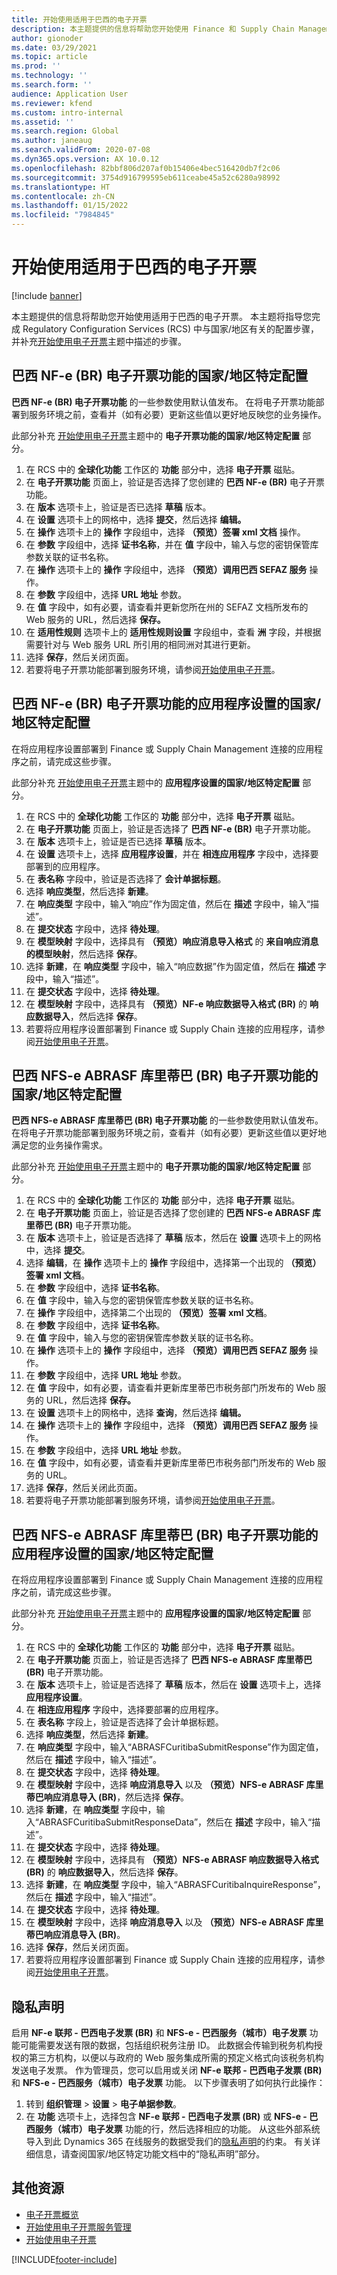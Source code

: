 ```yaml
---
title: 开始使用适用于巴西的电子开票
description: 本主题提供的信息将帮助您开始使用 Finance 和 Supply Chain Management 中适用于巴西的电子开票。
author: gionoder
ms.date: 03/29/2021
ms.topic: article
ms.prod: ''
ms.technology: ''
ms.search.form: ''
audience: Application User
ms.reviewer: kfend
ms.custom: intro-internal
ms.assetid: ''
ms.search.region: Global
ms.author: janeaug
ms.search.validFrom: 2020-07-08
ms.dyn365.ops.version: AX 10.0.12
ms.openlocfilehash: 82bbf806d207af0b15406e4bec516420db7f2c06
ms.sourcegitcommit: 3754d916799595eb611ceabe45a52c6280a98992
ms.translationtype: HT
ms.contentlocale: zh-CN
ms.lasthandoff: 01/15/2022
ms.locfileid: "7984845"
---
```

# <a name="get-started-with-electronic-invoicing-for-brazil"></a>开始使用适用于巴西的电子开票 

[!include [banner](../includes/banner.md)]

本主题提供的信息将帮助您开始使用适用于巴西的电子开票。 本主题将指导您完成 Regulatory Configuration Services (RCS) 中与国家/地区有关的配置步骤，并补充[开始使用电子开票](e-invoicing-get-started.md)主题中描述的步骤。

## <a name="country-specific-configuration-for-brazilian-nf-e-br-electronic-invoicing-feature"></a>巴西 NF-e (BR) 电子开票功能的国家/地区特定配置

**巴西 NF-e (BR) 电子开票功能** 的一些参数使用默认值发布。 在将电子开票功能部署到服务环境之前，查看并（如有必要）更新这些值以更好地反映您的业务操作。

此部分补充 [开始使用电子开票](e-invoicing-get-started.md)主题中的 **电子开票功能的国家/地区特定配置** 部分。

1. 在 RCS 中的 **全球化功能** 工作区的 **功能** 部分中，选择 **电子开票** 磁贴。
2. 在 **电子开票功能** 页面上，验证是否选择了您创建的 **巴西 NF-e (BR)** 电子开票功能。
3. 在 **版本** 选项卡上，验证是否已选择 **草稿** 版本。
4. 在 **设置** 选项卡上的网格中，选择 **提交**，然后选择 **编辑。**
5. 在 **操作** 选项卡上的 **操作** 字段组中，选择 **（预览）签署 xml 文档** 操作。
6. 在 **参数** 字段组中，选择 **证书名称**，并在 **值** 字段中，输入与您的密钥保管库参数关联的证书名称。
7. 在 **操作** 选项卡上的 **操作** 字段组中，选择 **（预览）调用巴西 SEFAZ 服务** 操作。
8. 在 **参数** 字段组中，选择 **URL 地址** 参数。
9. 在 **值** 字段中，如有必要，请查看并更新您所在州的 SEFAZ 文档所发布的 Web 服务的 URL，然后选择 **保存。**
10. 在 **适用性规则** 选项卡上的 **适用性规则设置** 字段组中，查看 **洲** 字段，并根据需要针对与 Web 服务 URL 所引用的相同洲对其进行更新。
11. 选择 **保存**，然后关闭页面。
12. 若要将电子开票功能部署到服务环境，请参阅[开始使用电子开票](e-invoicing-get-started.md)。

## <a name="country-specific-configuration-of-application-setup-for-brazilian-nf-e-br-electronic-invoicing-feature"></a>巴西 NF-e (BR) 电子开票功能的应用程序设置的国家/地区特定配置

在将应用程序设置部署到 Finance 或 Supply Chain Management 连接的应用程序之前，请完成这些步骤。

此部分补充 [开始使用电子开票](e-invoicing-get-started.md)主题中的 **应用程序设置的国家/地区特定配置** 部分。

1. 在 RCS 中的 **全球化功能** 工作区的 **功能** 部分中，选择 **电子开票** 磁贴。
2. 在 **电子开票功能** 页面上，验证是否选择了 **巴西 NF-e (BR)** 电子开票功能。
3. 在 **版本** 选项卡上，验证是否已选择 **草稿** 版本。
4. 在 **设置** 选项卡上，选择 **应用程序设置**，并在 **相连应用程序** 字段中，选择要部署到的应用程序。
5. 在 **表名称** 字段中，验证是否选择了 **会计单据标题**。
6. 选择 **响应类型**，然后选择 **新建**。
7. 在 **响应类型** 字段中，输入“响应”作为固定值，然后在 **描述** 字段中，输入“描述”。
8. 在 **提交状态** 字段中，选择 **待处理**。
9. 在 **模型映射** 字段中，选择具有 **（预览）响应消息导入格式** 的 **来自响应消息的模型映射**，然后选择 **保存**。
10. 选择 **新建**，在 **响应类型** 字段中，输入“响应数据”作为固定值，然后在 **描述** 字段中，输入“描述”。
11. 在 **提交状态** 字段中，选择 **待处理**。
12. 在 **模型映射** 字段中，选择具有 **（预览）NF-e 响应数据导入格式 (BR)** 的 **响应数据导入**，然后选择 **保存**。
13. 若要将应用程序设置部署到 Finance 或 Supply Chain 连接的应用程序，请参阅[开始使用电子开票](e-invoicing-get-started.md)。

## <a name="country-specific-configuration-for-brazilian-nfs-e-abrasf-curitiba-br-electronic-invoicing-feature"></a>巴西 NFS-e ABRASF 库里蒂巴 (BR) 电子开票功能的国家/地区特定配置

**巴西 NFS-e ABRASF 库里蒂巴 (BR) 电子开票功能** 的一些参数使用默认值发布。 在将电子开票功能部署到服务环境之前，查看并（如有必要）更新这些值以更好地满足您的业务操作需求。

此部分补充 [开始使用电子开票](e-invoicing-get-started.md)主题中的 **电子开票功能的国家/地区特定配置** 部分。

1. 在 RCS 中的 **全球化功能** 工作区的 **功能** 部分中，选择 **电子开票** 磁贴。
2. 在 **电子开票功能** 页面上，验证是否选择了您创建的 **巴西 NFS-e ABRASF 库里蒂巴 (BR)** 电子开票功能。
3. 在 **版本** 选项卡上，验证是否选择了 **草稿** 版本，然后在 **设置** 选项卡上的网格中，选择 **提交**。
4. 选择 **编辑**，在 **操作** 选项卡上的 **操作** 字段组中，选择第一个出现的 **（预览）签署 xml 文档**。
5. 在 **参数** 字段组中，选择 **证书名称**。
6. 在 **值** 字段中，输入与您的密钥保管库参数关联的证书名称。
7. 在 **操作** 字段组中，选择第二个出现的 **（预览）签署 xml 文档**。
8. 在 **参数** 字段组中，选择 **证书名称**。
9. 在 **值** 字段中，输入与您的密钥保管库参数关联的证书名称。
10. 在 **操作** 选项卡上的 **操作** 字段组中，选择 **（预览）调用巴西 SEFAZ 服务** 操作。
11. 在 **参数** 字段组中，选择 **URL 地址** 参数。
12. 在 **值** 字段中，如有必要，请查看并更新库里蒂巴市税务部门所发布的 Web 服务的 URL，然后选择 **保存。**
13. 在 **设置** 选项卡上的网格中，选择 **查询**，然后选择 **编辑。**
14. 在 **操作** 选项卡上的 **操作** 字段组中，选择 **（预览）调用巴西 SEFAZ 服务** 操作。
15. 在 **参数** 字段组中，选择 **URL 地址** 参数。
16. 在 **值** 字段中，如有必要，请查看并更新库里蒂巴市税务部门所发布的 Web 服务的 URL。
17. 选择 **保存**，然后关闭此页面。
18. 若要将电子开票功能部署到服务环境，请参阅[开始使用电子开票](e-invoicing-get-started.md)。

## <a name="country-specific-configuration-of-application-setup-for-brazilian-nfs-e-abrasf-curitiba-br-electronic-invoicing-feature"></a>巴西 NFS-e ABRASF 库里蒂巴 (BR) 电子开票功能的应用程序设置的国家/地区特定配置

在将应用程序设置部署到 Finance 或 Supply Chain Management 连接的应用程序之前，请完成这些步骤。

此部分补充 [开始使用电子开票](e-invoicing-get-started.md)主题中的 **应用程序设置的国家/地区特定配置** 部分。

1. 在 RCS 中的 **全球化功能** 工作区的 **功能** 部分中，选择 **电子开票** 磁贴。
2. 在 **电子开票功能** 页面上，验证是否选择了 **巴西 NFS-e ABRASF 库里蒂巴 (BR)** 电子开票功能。
3. 在 **版本** 选项卡上，验证是否选择了 **草稿** 版本，然后在 **设置** 选项卡上，选择 **应用程序设置**。
4. 在 **相连应用程序** 字段中，选择要部署的应用程序。
5. 在 **表名称** 字段上，验证是否选择了会计单据标题。
6. 选择 **响应类型**，然后选择 **新建**。
7. 在 **响应类型** 字段中，输入“ABRASFCuritibaSubmitResponse”作为固定值，然后在 **描述** 字段中，输入“描述”。
8. 在 **提交状态** 字段中，选择 **待处理**。
9. 在 **模型映射** 字段中，选择 **响应消息导入** 以及 **（预览）NFS-e ABRASF 库里蒂巴响应消息导入 (BR)**，然后选择 **保存**。
10. 选择 **新建**，在 **响应类型** 字段中，输入“ABRASFCuritibaSubmitResponseData”，然后在 **描述** 字段中，输入“描述”。
11. 在 **提交状态** 字段中，选择 **待处理**。
12. 在 **模型映射** 字段中，选择具有 **（预览）NFS-e ABRASF 响应数据导入格式 (BR)** 的 **响应数据导入**，然后选择 **保存**。
13. 选择 **新建**，在 **响应类型** 字段中，输入“ABRASFCuritibaInquireResponse”，然后在 **描述** 字段中，输入“描述”。
14. 在 **提交状态** 字段中，选择 **待处理**。
15. 在 **模型映射** 字段中，选择 **响应消息导入** 以及 **（预览）NFS-e ABRASF 库里蒂巴响应消息导入 (BR)**。
16. 选择 **保存**，然后关闭页面。
17. 若要将应用程序设置部署到 Finance 或 Supply Chain 连接的应用程序，请参阅[开始使用电子开票](e-invoicing-get-started.md)。

## <a name="privacy-notice"></a>隐私声明
启用 **NF-e 联邦 - 巴西电子发票 (BR)** 和 **NFS-e - 巴西服务（城市）电子发票** 功能可能需要发送有限的数据，包括组织税务注册 ID。 此数据会传输到税务机构授权的第三方机构，以便以与政府的 Web 服务集成所需的预定义格式向该税务机构发送电子发票。 作为管理员，您可以启用或关闭 **NF-e 联邦 - 巴西电子发票 (BR)** 和 **NFS-e - 巴西服务（城市）电子发票** 功能。 以下步骤表明了如何执行此操作： 

1. 转到 **组织管理** > **设置** > **电子单据参数**。 
2. 在 **功能** 选项卡上，选择包含 **NF-e 联邦 - 巴西电子发票 (BR)** 或 **NFS-e - 巴西服务（城市）电子发票** 功能的行，然后选择相应的功能。 从这些外部系统导入到此 Dynamics 365 在线服务的数据受我们的[隐私声明](https://go.microsoft.com/fwlink/?LinkId=512132)的约束。 有关详细信息，请查阅国家/地区特定功能文档中的“隐私声明”部分。

## <a name="additional-resources"></a>其他资源

- [电子开票概览](e-invoicing-service-overview.md)
- [开始使用电子开票服务管理](e-invoicing-get-started-service-administration.md)
- [开始使用电子开票](e-invoicing-get-started.md)


[!INCLUDE[footer-include](../../includes/footer-banner.md)]

